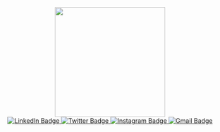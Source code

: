 <div id="header" align="center">
  <img src="https://i.giphy.com/media/v1.Y2lkPTc5MGI3NjExNnYzeWxkNnA2MnI5eXZ5ZTU2bDg1OTFyd3hzZWNtM3N3MzF6bzFqdyZlcD12MV9pbnRlcm5hbF9naWZfYnlfaWQmY3Q9Zw/qgQUggAC3Pfv687qPC/giphy.gif" width="250"/>
  
<div id="badges">
  <a href="your-linkedin-URL">
    <img src="https://img.shields.io/badge/LinkedIn-blue?style=for-the-badge&logo=linkedin&logoColor=white" alt="LinkedIn Badge"/>
  </a>
  <a href="your-twitter-URL">
    <img src="https://img.shields.io/badge/Twitter-red?style=for-the-badge&logo=twitter&logoColor=white" alt="Twitter Badge"/>
  </a>
  <a href="your-instagram-URL">
    <img src="https://img.shields.io/badge/Instagram-red?style=for-the-badge&logo=Instagram&logoColor=red" alt="Instagram Badge"/>
  </a>
  <a href="your-gmail-URL">
    <img src="https://img.shields.io/badge/Gmail-red?style=for-the-badge&logo=Gmail&logoColor=white" alt="Gmail Badge"/>
  </a>
</div>
</div>



